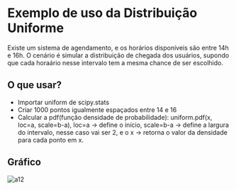 # Exemplo de uso da Distribuição Uniforme

Existe um sistema de agendamento, e os horários disponíveis são entre 14h e 16h. O cenário é simular a distribuição de chegada dos usuários, supondo que cada horaário nesse intervalo tem a mesma chance de ser escolhido. 

## O que usar?

- Importar uniform de scipy.stats
- Criar 1000 pontos igualmente espaçados entre 14 e 16
- Calcular a pdf(função densidade de probabilidade): uniform.pdf(x, loc=a, scale=b-a), loc=a -> define o início, scale=b-a -> define a largura do intervalo, nesse caso vai ser 2, e o x -> retorna o valor da densidade para cada ponto em x.

## Gráfico

![a12](https://github.com/user-attachments/assets/a28582e2-118f-4fd4-a593-e87f1efc026b)
